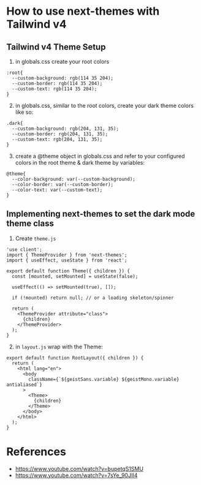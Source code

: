 # How to use next-themes with Tailwind v4

## Tailwind v4 Theme Setup
1. in globals.css create your root colors
```
:root{
  --custom-background: rgb(114 35 204);
  --custom-border: rgb(114 35 204);
  --custom-text: rgb(114 35 204);
}
```
2. in globals.css, similar to the root colors, create your dark theme colors like so:
```
.dark{
  --custom-background: rgb(204, 131, 35);
  --custom-border: rgb(204, 131, 35);
  --custom-text: rgb(204, 131, 35);
}
```
3. create a @theme object in globals.css and refer to your configured colors in the root theme & dark theme by variables:
```
@theme{
  --color-background: var(--custom-background); 
  --color-border: var(--custom-border); 
  --color-text: var(--custom-text); 
}
```

## Implementing next-themes to set the dark mode theme class
1. Create `theme.js`
```
'use client';
import { ThemeProvider } from 'next-themes';
import { useEffect, useState } from 'react';

export default function Theme({ children }) {
  const [mounted, setMounted] = useState(false);

  useEffect(() => setMounted(true), []);

  if (!mounted) return null; // or a loading skeleton/spinner

  return (
    <ThemeProvider attribute="class">
      {children}
    </ThemeProvider>
  );
}
```
2. in `layout.js` wrap with the Theme: 
```
export default function RootLayout({ children }) {
  return (
    <html lang="en">
      <body
        className={`${geistSans.variable} ${geistMono.variable} antialiased`}
      >
        <Theme>
          {children}
        </Theme>
      </body>
    </html>
  );
}
```

# References
- https://www.youtube.com/watch?v=bupetqS1SMU
- https://www.youtube.com/watch?v=7sYe_90JII4